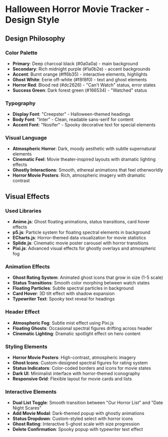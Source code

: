 # Halloween Horror Movie Tracker - Design Style

## Design Philosophy

### Color Palette
- **Primary**: Deep charcoal black (#0a0a0a) - main background
- **Secondary**: Rich midnight purple (#1a0b2e) - accent backgrounds
- **Accent**: Burnt orange (#ff6b35) - interactive elements, highlights
- **Ghost White**: Eerie off-white (#f8f8f0) - text and ghost elements
- **Horror Red**: Blood red (#dc2626) - "Can't Watch" status, error states
- **Success Green**: Dark forest green (#166534) - "Watched" status

### Typography
- **Display Font**: "Creepster" - Halloween-themed headings
- **Body Font**: "Inter" - Clean, readable sans-serif for content
- **Accent Font**: "Nosifer" - Spooky decorative text for special elements

### Visual Language
- **Atmospheric Horror**: Dark, moody aesthetic with subtle supernatural elements
- **Cinematic Feel**: Movie theater-inspired layouts with dramatic lighting effects
- **Ghostly Interactions**: Smooth, ethereal animations that feel otherworldly
- **Horror Movie Posters**: Rich, atmospheric imagery with dramatic contrast

## Visual Effects

### Used Libraries
- **Anime.js**: Ghost floating animations, status transitions, card hover effects
- **p5.js**: Particle system for floating spectral elements in background
- **ECharts.js**: Horror-themed data visualization for movie statistics
- **Splide.js**: Cinematic movie poster carousel with horror transitions
- **Pixi.js**: Advanced visual effects for ghostly overlays and atmospheric fog

### Animation Effects
- **Ghost Rating System**: Animated ghost icons that grow in size (1-5 scale)
- **Status Transitions**: Smooth color morphing between watch states
- **Floating Particles**: Subtle spectral particles in background
- **Card Hover**: 3D tilt effect with shadow expansion
- **Typewriter Text**: Spooky text reveal for headings

### Header Effect
- **Atmospheric Fog**: Subtle mist effect using Pixi.js
- **Floating Ghosts**: Occasional spectral figures drifting across header
- **Cinematic Lighting**: Dramatic spotlight effect on hero content

### Styling Elements
- **Horror Movie Posters**: High-contrast, atmospheric imagery
- **Ghost Icons**: Custom-designed spectral figures for rating system
- **Status Indicators**: Color-coded borders and icons for movie states
- **Dark UI**: Minimalist interface with horror-themed iconography
- **Responsive Grid**: Flexible layout for movie cards and lists

### Interactive Elements
- **Dual List Toggle**: Smooth transition between "Our Horror List" and "Date Night Scares"
- **Add Movie Modal**: Dark-themed popup with ghostly animations
- **Status Dropdown**: Custom-styled select with horror icons
- **Ghost Rating**: Interactive 5-ghost scale with size progression
- **Delete Confirmation**: Spooky popup with typewriter text effect